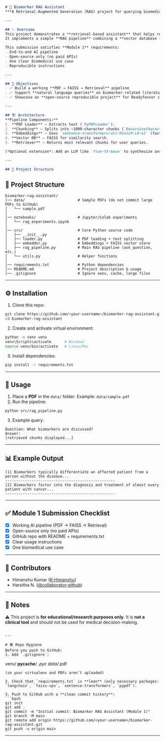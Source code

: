```markdown
# 🔬 Biomarker RAG Assistant
***A Retrieval-Augmented Generation (RAG) project for querying biomedical PDFs***

---

## ✨ Overview
This project demonstrates a **retrieval-based assistant** that helps researchers query biomedical PDFs, with a focus on **biomarker–cancer relationships**.  
It implements a simple **RAG pipeline** combining a **vector database (FAISS)** with open-source **sentence-transformer embeddings** to retrieve relevant scientific passages.  

This submission satisfies **Module 1** requirements:
- End-to-end AI pipeline
- Open-source only (no paid APIs)
- One clear biomedical use case
- Reproducible instructions

---

## 🎯 Objectives
- ✅ Build a working **PDF → FAISS → Retrieval** pipeline  
- ✅ Support **natural language queries** on biomarker-related literature  
- ✅ Showcase an **open-source reproducible project** for ReadyTensor certification  

---

## 🏗️ Architecture
**Pipeline Components:**
1. **PDF Loader** – Extracts text (`PyPDFLoader`).
2. **Chunking** – Splits into ~1000-character chunks (`RecursiveCharacterTextSplitter`).
3. **Embeddings** – Uses `sentence-transformers/all-MiniLM-L6-v2` (fast + free).
4. **Vector DB** – FAISS for similarity search.
5. **Retriever** – Returns most relevant chunks for user queries.

(*Optional extension*: Add an LLM like `flan-t5-base` to synthesize answers from retrieved chunks.)

---

## 📂 Project Structure
```

## 📂 Project Structure
```text
biomarker-rag-assistant/
│── data/                        # Sample PDFs (do not commit large PDFs to GitHub)
│   └── sample.pdf
│
│── notebooks/                   # Jupyter/Colab experiments
│   └── rag_experiments.ipynb
│
│── src/                         # Core Python source code
│   ├── __init__.py
│   ├── loader.py                # PDF loading + text splitting
│   ├── embedder.py              # Embeddings + FAISS vector store
│   ├── rag_pipeline.py          # Main RAG pipeline (ask_question, etc.)
│   └── utils.py                 # Helper functions
│
│── requirements.txt             # Python dependencies
│── README.md                    # Project description & usage
│── .gitignore                   # Ignore venv, cache, large files
```

---

## ⚙️ Installation
1. Clone this repo:
```bash
git clone https://github.com/<your-username>/biomarker-rag-assistant.git
cd biomarker-rag-assistant
````

2. Create and activate virtual environment:

```bash
python -m venv venv
venv\Scripts\activate      # Windows
source venv/bin/activate   # Linux/Mac
```

3. Install dependencies:

```bash
pip install -r requirements.txt
```

---

## 🚀 Usage

1. Place a **PDF** in the `data/` folder. Example: `data/sample.pdf`
2. Run the pipeline:

```bash
python src/rag_pipeline.py
```

3. Example query:

```
Question: What biomarkers are discussed?
Answer: 
[retrieved chunks displayed...]
```

---

## 📊 Example Output

```
[1] Biomarkers typically differentiate an affected patient from a person without the disease...
--------------------------------------------------
[2] Biomarkers factor into the diagnosis and treatment of almost every patient with cancer...
--------------------------------------------------
```

---

## ✅ Module 1 Submission Checklist

* [x] Working AI pipeline (PDF → FAISS → Retrieval)
* [x] Open-source only (no paid APIs)
* [x] GitHub repo with README + requirements.txt
* [x] Clear usage instructions
* [x] One biomedical use case

---

## 👥 Contributors

* Himanshu Kumar ([K-Himanshu](https://github.com/K-Himanshu))
* Harsitha N. ([@collaborator-github](https://github.com/harsitha457))

---

## 📌 Notes

⚠️ This project is **for educational/research purposes only**. It is **not a clinical tool** and should not be used for medical decision-making.

```

---

# 🛠 Repo Hygiene
Before you push to GitHub:
1. Add `.gitignore`:
```

venv/
**pycache**/
*.pyc
data/*.pdf

````
(so your virtualenv and PDFs aren’t uploaded)

2. Check that `requirements.txt` is **lean** (only necessary packages: `langchain`, `faiss-cpu`, `sentence-transformers`, `pypdf`).

3. Push to GitHub with a **clean commit history**:
```bash
git init
git add .
git commit -m "Initial commit: Biomarker RAG Assistant (Module 1)"
git branch -M main
git remote add origin https://github.com/<your-username>/biomarker-rag-assistant.git
git push -u origin main
````

---
